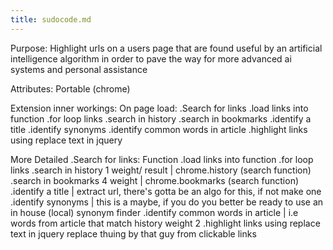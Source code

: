```yaml
---
title: sudocode.md
---
```

Purpose:
Highlight urls on a users page that are found useful by an artificial intelligence algorithm in order to pave the way for more advanced ai systems and personal assistance

Attributes:
Portable (chrome)

Extension inner workings:
On page load:
.Search for links
.load links into function
.for loop links
.search in history
.search in bookmarks
.identify a title
.identify synonyms
.identify common words in article
.highlight links using replace text in jquery

More Detailed
.Search for links:
Function
.load links into function
.for loop links
.search in history 1 weight/ result
| chrome.history (search function)
.search in bookmarks 4 weight
| chrome.bookmarks (search function)
.identify a title
| extract url, there's gotta be an algo for this, if not make one
.identify synonyms
| this is a maybe, if you do you better be ready to use an in house (local) synonym finder
.identify common words in article
| i.e words from article that match history weight 2
.highlight links using replace text in jquery
	replace thuing by that guy from clickable links